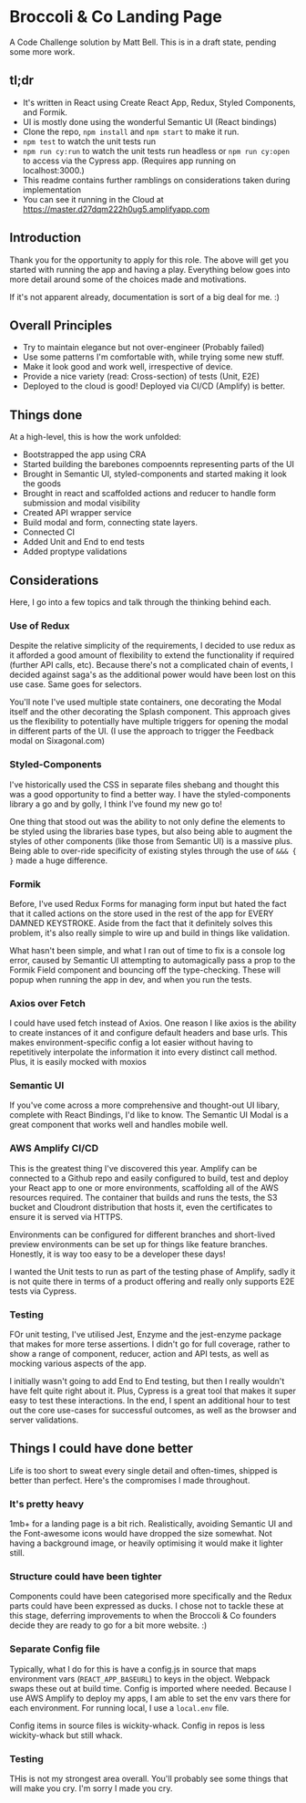 # Broccoli & Co Landing Page

A Code Challenge solution by Matt Bell. This is in a draft state, pending some more work.

## tl;dr

* It's written in React using Create React App, Redux, Styled Components, and Formik.
* UI is mostly done using the wonderful Semantic UI (React bindings)
* Clone the repo, `npm install` and `npm start` to make it run.
* `npm test` to watch the unit tests run
* `npm run cy:run` to watch the unit tests run headless or `npm run cy:open` to access via the Cypress app. (Requires app running on localhost:3000.)
* This readme contains further ramblings on considerations taken during implementation
* You can see it running in the Cloud at https://master.d27dqm222h0ug5.amplifyapp.com


## Introduction

Thank you for the opportunity to apply for this role. The above will get you started with running the app and having a play. Everything below goes into more detail around some of the choices made and motivations.

If it's not apparent already, documentation is sort of a big deal for me. :)


## Overall Principles

* Try to maintain elegance but not over-engineer (Probably failed)
* Use some patterns I'm comfortable with, while trying some new stuff.
* Make it look good and work well, irrespective of device.
* Provide a nice variety (read: Cross-section) of tests (Unit, E2E)
* Deployed to the cloud is good! Deployed via CI/CD (Amplify) is better.


## Things done

At a high-level, this is how the work unfolded:

* Bootstrapped the app using CRA
* Started building the barebones compoennts representing parts of the UI
* Brought in Semantic UI, styled-components and started making it look the goods
* Brought in react and scaffolded actions and reducer to handle form submission and modal visibility
* Created API wrapper service
* Build modal and form, connecting state layers.
* Connected CI
* Added Unit and End to end tests
* Added proptype validations


## Considerations

Here, I go into a few topics and talk through the thinking behind each.

### Use of Redux

Despite the relative simplicity of the requirements, I decided to use redux as it afforded a good amount of flexibility to extend the functionality if required (further API calls, etc). Because there's not a complicated chain of events, I decided against saga's as the additional power would have been lost on this use case. Same goes for selectors.

You'll note I've used multiple state containers, one decorating the Modal itself and the other decorating the Splash component. This approach gives us the flexibility to potentially have multiple triggers for opening the modal in different parts of the UI. (I use the approach to trigger the Feedback modal on Sixagonal.com)


### Styled-Components

I've historically used the CSS in separate files shebang and thought this was a good opportunity to find a better way. I have the styled-components library a go and by golly, I think I've found my new go to!

One thing that stood out was the ability to not only define the elements to be styled using the libraries base types, but also being able to augment the styles of other components (like those from Semantic UI) is a massive plus. Being able to over-ride specificity of existing styles through the use of `&&& { }` made a huge difference.


### Formik

Before, I've used Redux Forms for managing form input but hated the fact that it called actions on the store used in the rest of the app for EVERY DAMNED KEYSTROKE. Aside from the fact that it definitely solves this problem, it's also really simple to wire up and build in things like validation.

What hasn't been simple, and what I ran out of time to fix is a console log error, caused by Semantic UI attempting to automagically pass a prop to the Formik Field component and bouncing off the type-checking. These will popup when running the app in dev, and when you run the tests.


### Axios over Fetch

I could have used fetch instead of Axios. One reason I like axios is the ability to create instances of it and configure default headers and base urls. This makes environment-specific config a lot easier without having to repetitively interpolate the information it into every distinct call method. Plus, it is easily mocked with moxios


### Semantic UI

If you've come across a more comprehensive and thought-out UI libary, complete with React Bindings, I'd like to know. The Semantic UI Modal is a great component that works well and handles mobile well.


### AWS Amplify CI/CD

This is the greatest thing I've discovered this year. Amplify can be connected to a Github repo and easily configured to build, test and deploy your React app to one or more environments, scaffolding all of the AWS resources required. The container that builds and runs the tests, the S3 bucket and Cloudront distribution that hosts it, even the certificates to ensure it is served via HTTPS.

Environments can be configured for different branches and short-lived preview environments can be set up for things like feature branches.  Honestly, it is way too easy to be a developer these days!

I wanted the Unit tests to run as part of the testing phase of Amplify, sadly it is not quite there in terms of a product offering and really only supports E2E tests via Cypress.


### Testing

FOr unit testing, I've utilised Jest, Enzyme and the jest-enzyme package that makes for more terse assertions. I didn't go for full coverage, rather to show a range of component, reducer, action and API tests, as well as mocking various aspects of the app.

I initially wasn't going to add End to End testing, but then I really wouldn't have felt quite right about it. Plus, Cypress is a great tool that makes it super easy to test these interactions. In the end, I spent an additional hour to test out the core use-cases for successful outcomes, as well as the browser and server validations.


## Things I could have done better

Life is too short to sweat every single detail and often-times, shipped is better than perfect. Here's the compromises I made throughout.


### It's pretty heavy

1mb+ for a landing page is a bit rich. Realistically, avoiding Semantic UI and the Font-awesome icons would have dropped the size somewhat. Not having a background image, or heavily optimising it would make it lighter still.


### Structure could have been tighter

Components could have been categorised more specifically and the Redux parts could have been expressed as ducks. I chose not to tackle these at this stage, deferring improvements to when the Broccoli & Co founders decide they are ready to go for a bit more website. :)


### Separate Config file

Typically, what I do for this is have a config.js in source that maps environment vars (`REACT_APP_BASEURL`) to keys in the object. Webpack swaps these out at build time. Config is imported where needed. Because I use AWS Amplify to deploy my apps, I am able to set the env vars there for each environment. For running local, I use a `local.env` file.

Config items in source files is wickity-whack. Config in repos is less wickity-whack but still whack.


### Testing

THis is not my strongest area overall. You'll probably see some things that will make you cry. I'm sorry I made you cry.
